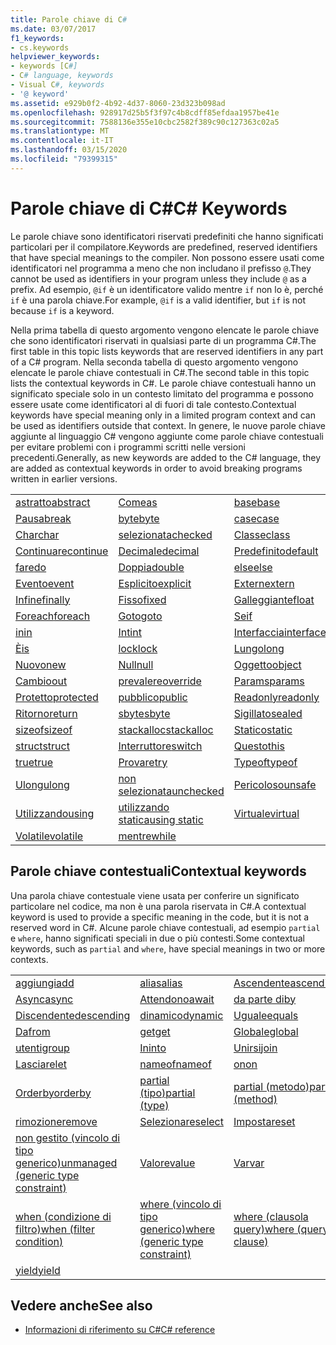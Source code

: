 ```yaml
---
title: Parole chiave di C#
ms.date: 03/07/2017
f1_keywords:
- cs.keywords
helpviewer_keywords:
- keywords [C#]
- C# language, keywords
- Visual C#, keywords
- '@ keyword'
ms.assetid: e929b0f2-4b92-4d37-8060-23d323b098ad
ms.openlocfilehash: 928917d25b5f3f97c4b8cdff85efdaa1957be41e
ms.sourcegitcommit: 7588136e355e10cbc2582f389c90c127363c02a5
ms.translationtype: MT
ms.contentlocale: it-IT
ms.lasthandoff: 03/15/2020
ms.locfileid: "79399315"
---
```

# <a name="c-keywords"></a><span data-ttu-id="63ab4-102">Parole chiave di C#</span><span class="sxs-lookup"><span data-stu-id="63ab4-102">C# Keywords</span></span>

<span data-ttu-id="63ab4-103">Le parole chiave sono identificatori riservati predefiniti che hanno significati particolari per il compilatore.</span><span class="sxs-lookup"><span data-stu-id="63ab4-103">Keywords are predefined, reserved identifiers that have special meanings to the compiler.</span></span> <span data-ttu-id="63ab4-104">Non possono essere usati come identificatori nel programma a meno che non includano il prefisso `@`.</span><span class="sxs-lookup"><span data-stu-id="63ab4-104">They cannot be used as identifiers in your program unless they include `@` as a prefix.</span></span> <span data-ttu-id="63ab4-105">Ad esempio, `@if` è un identificatore valido mentre `if` non lo è, perché `if` è una parola chiave.</span><span class="sxs-lookup"><span data-stu-id="63ab4-105">For example, `@if` is a valid identifier, but `if` is not because `if` is a keyword.</span></span>  
  
 <span data-ttu-id="63ab4-106">Nella prima tabella di questo argomento vengono elencate le parole chiave che sono identificatori riservati in qualsiasi parte di un programma C#.</span><span class="sxs-lookup"><span data-stu-id="63ab4-106">The first table in this topic lists keywords that are reserved identifiers in any part of a C# program.</span></span> <span data-ttu-id="63ab4-107">Nella seconda tabella di questo argomento vengono elencate le parole chiave contestuali in C#.</span><span class="sxs-lookup"><span data-stu-id="63ab4-107">The second table in this topic lists the contextual keywords in C#.</span></span> <span data-ttu-id="63ab4-108">Le parole chiave contestuali hanno un significato speciale solo in un contesto limitato del programma e possono essere usate come identificatori al di fuori di tale contesto.</span><span class="sxs-lookup"><span data-stu-id="63ab4-108">Contextual keywords have special meaning only in a limited program context and can be used as identifiers outside that context.</span></span> <span data-ttu-id="63ab4-109">In genere, le nuove parole chiave aggiunte al linguaggio C# vengono aggiunte come parole chiave contestuali per evitare problemi con i programmi scritti nelle versioni precedenti.</span><span class="sxs-lookup"><span data-stu-id="63ab4-109">Generally, as new keywords are added to the C# language, they are added as contextual keywords in order to avoid breaking programs written in earlier versions.</span></span>  
  
|||||  
|---|---|---|---|  
|[<span data-ttu-id="63ab4-110">astratto</span><span class="sxs-lookup"><span data-stu-id="63ab4-110">abstract</span></span>](abstract.md)|[<span data-ttu-id="63ab4-111">Come</span><span class="sxs-lookup"><span data-stu-id="63ab4-111">as</span></span>](../operators/type-testing-and-cast.md#as-operator)|[<span data-ttu-id="63ab4-112">base</span><span class="sxs-lookup"><span data-stu-id="63ab4-112">base</span></span>](base.md)|[<span data-ttu-id="63ab4-113">Bool</span><span class="sxs-lookup"><span data-stu-id="63ab4-113">bool</span></span>](../builtin-types/bool.md)|  
|[<span data-ttu-id="63ab4-114">Pausa</span><span class="sxs-lookup"><span data-stu-id="63ab4-114">break</span></span>](break.md)|[<span data-ttu-id="63ab4-115">byte</span><span class="sxs-lookup"><span data-stu-id="63ab4-115">byte</span></span>](../builtin-types/integral-numeric-types.md)|[<span data-ttu-id="63ab4-116">case</span><span class="sxs-lookup"><span data-stu-id="63ab4-116">case</span></span>](switch.md)|[<span data-ttu-id="63ab4-117">generazione</span><span class="sxs-lookup"><span data-stu-id="63ab4-117">catch</span></span>](try-catch.md)|  
|[<span data-ttu-id="63ab4-118">Char</span><span class="sxs-lookup"><span data-stu-id="63ab4-118">char</span></span>](../builtin-types/char.md)|[<span data-ttu-id="63ab4-119">selezionata</span><span class="sxs-lookup"><span data-stu-id="63ab4-119">checked</span></span>](checked.md)|[<span data-ttu-id="63ab4-120">Classe</span><span class="sxs-lookup"><span data-stu-id="63ab4-120">class</span></span>](class.md)|[<span data-ttu-id="63ab4-121">const</span><span class="sxs-lookup"><span data-stu-id="63ab4-121">const</span></span>](const.md)|  
|[<span data-ttu-id="63ab4-122">Continuare</span><span class="sxs-lookup"><span data-stu-id="63ab4-122">continue</span></span>](continue.md)|[<span data-ttu-id="63ab4-123">Decimale</span><span class="sxs-lookup"><span data-stu-id="63ab4-123">decimal</span></span>](../builtin-types/floating-point-numeric-types.md)|[<span data-ttu-id="63ab4-124">Predefinito</span><span class="sxs-lookup"><span data-stu-id="63ab4-124">default</span></span>](default.md)|[<span data-ttu-id="63ab4-125">Delegato</span><span class="sxs-lookup"><span data-stu-id="63ab4-125">delegate</span></span>](../builtin-types/reference-types.md)|  
|[<span data-ttu-id="63ab4-126">fare</span><span class="sxs-lookup"><span data-stu-id="63ab4-126">do</span></span>](do.md)|[<span data-ttu-id="63ab4-127">Doppia</span><span class="sxs-lookup"><span data-stu-id="63ab4-127">double</span></span>](../builtin-types/floating-point-numeric-types.md)|[<span data-ttu-id="63ab4-128">else</span><span class="sxs-lookup"><span data-stu-id="63ab4-128">else</span></span>](if-else.md)|[<span data-ttu-id="63ab4-129">Enum</span><span class="sxs-lookup"><span data-stu-id="63ab4-129">enum</span></span>](../builtin-types/enum.md)|  
|[<span data-ttu-id="63ab4-130">Evento</span><span class="sxs-lookup"><span data-stu-id="63ab4-130">event</span></span>](event.md)|[<span data-ttu-id="63ab4-131">Esplicito</span><span class="sxs-lookup"><span data-stu-id="63ab4-131">explicit</span></span>](../operators/user-defined-conversion-operators.md)|[<span data-ttu-id="63ab4-132">Extern</span><span class="sxs-lookup"><span data-stu-id="63ab4-132">extern</span></span>](extern.md)|[<span data-ttu-id="63ab4-133">false</span><span class="sxs-lookup"><span data-stu-id="63ab4-133">false</span></span>](../builtin-types/bool.md)|  
|[<span data-ttu-id="63ab4-134">Infine</span><span class="sxs-lookup"><span data-stu-id="63ab4-134">finally</span></span>](try-finally.md)|[<span data-ttu-id="63ab4-135">Fisso</span><span class="sxs-lookup"><span data-stu-id="63ab4-135">fixed</span></span>](fixed-statement.md)|[<span data-ttu-id="63ab4-136">Galleggiante</span><span class="sxs-lookup"><span data-stu-id="63ab4-136">float</span></span>](../builtin-types/floating-point-numeric-types.md)|[<span data-ttu-id="63ab4-137">Per</span><span class="sxs-lookup"><span data-stu-id="63ab4-137">for</span></span>](for.md)|  
|[<span data-ttu-id="63ab4-138">Foreach</span><span class="sxs-lookup"><span data-stu-id="63ab4-138">foreach</span></span>](foreach-in.md)|[<span data-ttu-id="63ab4-139">Goto</span><span class="sxs-lookup"><span data-stu-id="63ab4-139">goto</span></span>](goto.md)|[<span data-ttu-id="63ab4-140">Se</span><span class="sxs-lookup"><span data-stu-id="63ab4-140">if</span></span>](if-else.md)|[<span data-ttu-id="63ab4-141">Implicita</span><span class="sxs-lookup"><span data-stu-id="63ab4-141">implicit</span></span>](../operators/user-defined-conversion-operators.md)|  
|[<span data-ttu-id="63ab4-142">in</span><span class="sxs-lookup"><span data-stu-id="63ab4-142">in</span></span>](in.md)|[<span data-ttu-id="63ab4-143">Int</span><span class="sxs-lookup"><span data-stu-id="63ab4-143">int</span></span>](../builtin-types/integral-numeric-types.md)|[<span data-ttu-id="63ab4-144">Interfaccia</span><span class="sxs-lookup"><span data-stu-id="63ab4-144">interface</span></span>](interface.md)|[<span data-ttu-id="63ab4-145">Interno</span><span class="sxs-lookup"><span data-stu-id="63ab4-145">internal</span></span>](internal.md)|
|[<span data-ttu-id="63ab4-146">È</span><span class="sxs-lookup"><span data-stu-id="63ab4-146">is</span></span>](is.md)|[<span data-ttu-id="63ab4-147">lock</span><span class="sxs-lookup"><span data-stu-id="63ab4-147">lock</span></span>](lock-statement.md)|[<span data-ttu-id="63ab4-148">Lungo</span><span class="sxs-lookup"><span data-stu-id="63ab4-148">long</span></span>](../builtin-types/integral-numeric-types.md)|[<span data-ttu-id="63ab4-149">Namespace</span><span class="sxs-lookup"><span data-stu-id="63ab4-149">namespace</span></span>](namespace.md)|
|[<span data-ttu-id="63ab4-150">Nuovo</span><span class="sxs-lookup"><span data-stu-id="63ab4-150">new</span></span>](../operators/new-operator.md)|[<span data-ttu-id="63ab4-151">Null</span><span class="sxs-lookup"><span data-stu-id="63ab4-151">null</span></span>](null.md)|[<span data-ttu-id="63ab4-152">Oggetto</span><span class="sxs-lookup"><span data-stu-id="63ab4-152">object</span></span>](../builtin-types/reference-types.md)|[<span data-ttu-id="63ab4-153">Operatore</span><span class="sxs-lookup"><span data-stu-id="63ab4-153">operator</span></span>](../operators/operator-overloading.md)|
|[<span data-ttu-id="63ab4-154">Cambio</span><span class="sxs-lookup"><span data-stu-id="63ab4-154">out</span></span>](out.md)|[<span data-ttu-id="63ab4-155">prevalere</span><span class="sxs-lookup"><span data-stu-id="63ab4-155">override</span></span>](override.md)|[<span data-ttu-id="63ab4-156">Params</span><span class="sxs-lookup"><span data-stu-id="63ab4-156">params</span></span>](params.md)|[<span data-ttu-id="63ab4-157">Privato</span><span class="sxs-lookup"><span data-stu-id="63ab4-157">private</span></span>](private.md)|
|[<span data-ttu-id="63ab4-158">Protetto</span><span class="sxs-lookup"><span data-stu-id="63ab4-158">protected</span></span>](protected.md)|[<span data-ttu-id="63ab4-159">pubblico</span><span class="sxs-lookup"><span data-stu-id="63ab4-159">public</span></span>](public.md)|[<span data-ttu-id="63ab4-160">Readonly</span><span class="sxs-lookup"><span data-stu-id="63ab4-160">readonly</span></span>](readonly.md)|[<span data-ttu-id="63ab4-161">ref</span><span class="sxs-lookup"><span data-stu-id="63ab4-161">ref</span></span>](ref.md)|
|[<span data-ttu-id="63ab4-162">Ritorno</span><span class="sxs-lookup"><span data-stu-id="63ab4-162">return</span></span>](return.md)|[<span data-ttu-id="63ab4-163">sbyte</span><span class="sxs-lookup"><span data-stu-id="63ab4-163">sbyte</span></span>](../builtin-types/integral-numeric-types.md)|[<span data-ttu-id="63ab4-164">Sigillato</span><span class="sxs-lookup"><span data-stu-id="63ab4-164">sealed</span></span>](sealed.md)|[<span data-ttu-id="63ab4-165">short</span><span class="sxs-lookup"><span data-stu-id="63ab4-165">short</span></span>](../builtin-types/integral-numeric-types.md)||
[<span data-ttu-id="63ab4-166">sizeof</span><span class="sxs-lookup"><span data-stu-id="63ab4-166">sizeof</span></span>](../operators/sizeof.md)|[<span data-ttu-id="63ab4-167">stackalloc</span><span class="sxs-lookup"><span data-stu-id="63ab4-167">stackalloc</span></span>](../operators/stackalloc.md)|[<span data-ttu-id="63ab4-168">Statico</span><span class="sxs-lookup"><span data-stu-id="63ab4-168">static</span></span>](static.md)|[<span data-ttu-id="63ab4-169">Stringa</span><span class="sxs-lookup"><span data-stu-id="63ab4-169">string</span></span>](../builtin-types/reference-types.md)|
|[<span data-ttu-id="63ab4-170">struct</span><span class="sxs-lookup"><span data-stu-id="63ab4-170">struct</span></span>](../builtin-types/struct.md)|[<span data-ttu-id="63ab4-171">Interruttore</span><span class="sxs-lookup"><span data-stu-id="63ab4-171">switch</span></span>](switch.md)|[<span data-ttu-id="63ab4-172">Questo</span><span class="sxs-lookup"><span data-stu-id="63ab4-172">this</span></span>](this.md)|[<span data-ttu-id="63ab4-173">generazione</span><span class="sxs-lookup"><span data-stu-id="63ab4-173">throw</span></span>](throw.md)|
|[<span data-ttu-id="63ab4-174">true</span><span class="sxs-lookup"><span data-stu-id="63ab4-174">true</span></span>](../builtin-types/bool.md)|[<span data-ttu-id="63ab4-175">Provare</span><span class="sxs-lookup"><span data-stu-id="63ab4-175">try</span></span>](try-catch.md)|[<span data-ttu-id="63ab4-176">Typeof</span><span class="sxs-lookup"><span data-stu-id="63ab4-176">typeof</span></span>](../operators/type-testing-and-cast.md#typeof-operator)|[<span data-ttu-id="63ab4-177">uint</span><span class="sxs-lookup"><span data-stu-id="63ab4-177">uint</span></span>](../builtin-types/integral-numeric-types.md)|
|[<span data-ttu-id="63ab4-178">Ulong</span><span class="sxs-lookup"><span data-stu-id="63ab4-178">ulong</span></span>](../builtin-types/integral-numeric-types.md)|[<span data-ttu-id="63ab4-179">non selezionata</span><span class="sxs-lookup"><span data-stu-id="63ab4-179">unchecked</span></span>](unchecked.md)|[<span data-ttu-id="63ab4-180">Pericoloso</span><span class="sxs-lookup"><span data-stu-id="63ab4-180">unsafe</span></span>](unsafe.md)|[<span data-ttu-id="63ab4-181">ushort</span><span class="sxs-lookup"><span data-stu-id="63ab4-181">ushort</span></span>](../builtin-types/integral-numeric-types.md)|
|[<span data-ttu-id="63ab4-182">Utilizzando</span><span class="sxs-lookup"><span data-stu-id="63ab4-182">using</span></span>](using.md)|[<span data-ttu-id="63ab4-183">utilizzando statica</span><span class="sxs-lookup"><span data-stu-id="63ab4-183">using static</span></span>](using-static.md)|[<span data-ttu-id="63ab4-184">Virtuale</span><span class="sxs-lookup"><span data-stu-id="63ab4-184">virtual</span></span>](virtual.md)|[<span data-ttu-id="63ab4-185">Vuoto</span><span class="sxs-lookup"><span data-stu-id="63ab4-185">void</span></span>](../builtin-types/void.md)|
|[<span data-ttu-id="63ab4-186">Volatile</span><span class="sxs-lookup"><span data-stu-id="63ab4-186">volatile</span></span>](volatile.md)|[<span data-ttu-id="63ab4-187">mentre</span><span class="sxs-lookup"><span data-stu-id="63ab4-187">while</span></span>](while.md)|

## <a name="contextual-keywords"></a><span data-ttu-id="63ab4-188">Parole chiave contestuali</span><span class="sxs-lookup"><span data-stu-id="63ab4-188">Contextual keywords</span></span>

 <span data-ttu-id="63ab4-189">Una parola chiave contestuale viene usata per conferire un significato particolare nel codice, ma non è una parola riservata in C#.</span><span class="sxs-lookup"><span data-stu-id="63ab4-189">A contextual keyword is used to provide a specific meaning in the code, but it is not a reserved word in C#.</span></span> <span data-ttu-id="63ab4-190">Alcune parole chiave contestuali, ad esempio `partial` e `where`, hanno significati speciali in due o più contesti.</span><span class="sxs-lookup"><span data-stu-id="63ab4-190">Some contextual keywords, such as `partial` and `where`, have special meanings in two or more contexts.</span></span>  
  
||||  
|---|---|---|  
|[<span data-ttu-id="63ab4-191">aggiungi</span><span class="sxs-lookup"><span data-stu-id="63ab4-191">add</span></span>](add.md)|[<span data-ttu-id="63ab4-192">alias</span><span class="sxs-lookup"><span data-stu-id="63ab4-192">alias</span></span>](extern-alias.md)|[<span data-ttu-id="63ab4-193">Ascendente</span><span class="sxs-lookup"><span data-stu-id="63ab4-193">ascending</span></span>](ascending.md)|
|[<span data-ttu-id="63ab4-194">Async</span><span class="sxs-lookup"><span data-stu-id="63ab4-194">async</span></span>](async.md)|[<span data-ttu-id="63ab4-195">Attendono</span><span class="sxs-lookup"><span data-stu-id="63ab4-195">await</span></span>](../operators/await.md)|[<span data-ttu-id="63ab4-196">da parte di</span><span class="sxs-lookup"><span data-stu-id="63ab4-196">by</span></span>](by.md)|
|[<span data-ttu-id="63ab4-197">Discendente</span><span class="sxs-lookup"><span data-stu-id="63ab4-197">descending</span></span>](descending.md)|[<span data-ttu-id="63ab4-198">dinamico</span><span class="sxs-lookup"><span data-stu-id="63ab4-198">dynamic</span></span>](../builtin-types/reference-types.md)|[<span data-ttu-id="63ab4-199">Uguale</span><span class="sxs-lookup"><span data-stu-id="63ab4-199">equals</span></span>](equals.md)|
|[<span data-ttu-id="63ab4-200">Da</span><span class="sxs-lookup"><span data-stu-id="63ab4-200">from</span></span>](from-clause.md)|[<span data-ttu-id="63ab4-201">get</span><span class="sxs-lookup"><span data-stu-id="63ab4-201">get</span></span>](get.md)|[<span data-ttu-id="63ab4-202">Globale</span><span class="sxs-lookup"><span data-stu-id="63ab4-202">global</span></span>](../operators/namespace-alias-qualifier.md)|
|[<span data-ttu-id="63ab4-203">utenti</span><span class="sxs-lookup"><span data-stu-id="63ab4-203">group</span></span>](group-clause.md)|[<span data-ttu-id="63ab4-204">In</span><span class="sxs-lookup"><span data-stu-id="63ab4-204">into</span></span>](into.md)|[<span data-ttu-id="63ab4-205">Unirsi</span><span class="sxs-lookup"><span data-stu-id="63ab4-205">join</span></span>](join-clause.md)|
|[<span data-ttu-id="63ab4-206">Lasciare</span><span class="sxs-lookup"><span data-stu-id="63ab4-206">let</span></span>](let-clause.md)|[<span data-ttu-id="63ab4-207">nameof</span><span class="sxs-lookup"><span data-stu-id="63ab4-207">nameof</span></span>](../operators/nameof.md)|[<span data-ttu-id="63ab4-208">on</span><span class="sxs-lookup"><span data-stu-id="63ab4-208">on</span></span>](on.md)|
|[<span data-ttu-id="63ab4-209">Orderby</span><span class="sxs-lookup"><span data-stu-id="63ab4-209">orderby</span></span>](orderby-clause.md)|[<span data-ttu-id="63ab4-210">partial (tipo)</span><span class="sxs-lookup"><span data-stu-id="63ab4-210">partial (type)</span></span>](partial-type.md)|[<span data-ttu-id="63ab4-211">partial (metodo)</span><span class="sxs-lookup"><span data-stu-id="63ab4-211">partial (method)</span></span>](partial-method.md)|
|[<span data-ttu-id="63ab4-212">rimozione</span><span class="sxs-lookup"><span data-stu-id="63ab4-212">remove</span></span>](remove.md)|[<span data-ttu-id="63ab4-213">Selezionare</span><span class="sxs-lookup"><span data-stu-id="63ab4-213">select</span></span>](select-clause.md)|[<span data-ttu-id="63ab4-214">Impostare</span><span class="sxs-lookup"><span data-stu-id="63ab4-214">set</span></span>](set.md)|
|[<span data-ttu-id="63ab4-215">non gestito (vincolo di tipo generico)</span><span class="sxs-lookup"><span data-stu-id="63ab4-215">unmanaged (generic type constraint)</span></span>](where-generic-type-constraint.md)|[<span data-ttu-id="63ab4-216">Valore</span><span class="sxs-lookup"><span data-stu-id="63ab4-216">value</span></span>](value.md)|[<span data-ttu-id="63ab4-217">Var</span><span class="sxs-lookup"><span data-stu-id="63ab4-217">var</span></span>](var.md)|
|[<span data-ttu-id="63ab4-218">when (condizione di filtro)</span><span class="sxs-lookup"><span data-stu-id="63ab4-218">when (filter condition)</span></span>](when.md)|[<span data-ttu-id="63ab4-219">where (vincolo di tipo generico)</span><span class="sxs-lookup"><span data-stu-id="63ab4-219">where (generic type constraint)</span></span>](where-generic-type-constraint.md)|[<span data-ttu-id="63ab4-220">where (clausola query)</span><span class="sxs-lookup"><span data-stu-id="63ab4-220">where (query clause)</span></span>](where-clause.md)|
|[<span data-ttu-id="63ab4-221">yield</span><span class="sxs-lookup"><span data-stu-id="63ab4-221">yield</span></span>](yield.md)| | |
  
## <a name="see-also"></a><span data-ttu-id="63ab4-222">Vedere anche</span><span class="sxs-lookup"><span data-stu-id="63ab4-222">See also</span></span>

- [<span data-ttu-id="63ab4-223">Informazioni di riferimento su C#</span><span class="sxs-lookup"><span data-stu-id="63ab4-223">C# reference</span></span>](../index.md)
